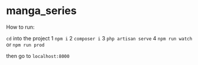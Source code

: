# manga_series

How to run:

`cd` into the project
1 `npm i`
2 `composer i`
3 `php artisan serve`
4 `npm run watch` or `npm run prod`

then go to `localhost:8000`
